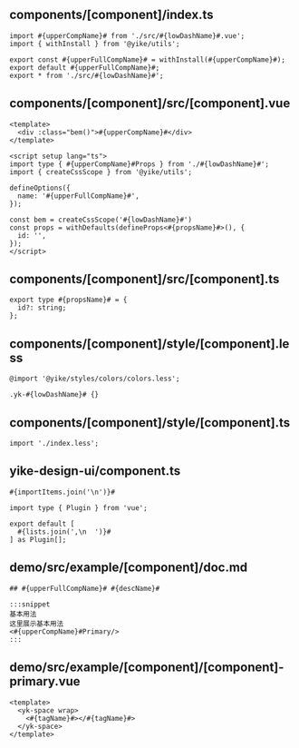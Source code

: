 ## components/[component]/index.ts

```ts: index
import #{upperCompName}# from './src/#{lowDashName}#.vue';
import { withInstall } from '@yike/utils';

export const #{upperFullCompName}# = withInstall(#{upperCompName}#);
export default #{upperFullCompName}#;
export * from './src/#{lowDashName}#';
```

## components/[component]/src/[component].vue

```vue: srcVue
<template>
  <div :class="bem()">#{upperCompName}#</div>
</template>

<script setup lang="ts">
import type { #{upperCompName}#Props } from './#{lowDashName}#';
import { createCssScope } from '@yike/utils';

defineOptions({
  name: '#{upperFullCompName}#',
});

const bem = createCssScope('#{lowDashName}#')
const props = withDefaults(defineProps<#{propsName}#>(), {
  id: '',
});
</script>
```

## components/[component]/src/[component].ts

```ts: srcTS
export type #{propsName}# = {
  id?: string;
};
```

## components/[component]/style/[component].less

```ts: styleLess
@import '@yike/styles/colors/colors.less';

.yk-#{lowDashName}# {}
```

## components/[component]/style/[component].ts

```ts: styleTS
import './index.less';
```

## yike-design-ui/component.ts

```ts: component
#{importItems.join('\n')}#

import type { Plugin } from 'vue';

export default [
  #{lists.join(',\n  ')}#
] as Plugin[];
```

## demo/src/example/[component]/doc.md

```md: doc
## #{upperFullCompName}# #{descName}#

:::snippet
基本用法
这里展示基本用法
<#{upperCompName}#Primary/>
:::
```

## demo/src/example/[component]/[component]-primary.vue

```vue: primary
<template>
  <yk-space wrap>
    <#{tagName}#></#{tagName}#>
  </yk-space>
</template>
```

